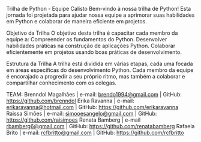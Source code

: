 Trilha de Python - Equipe Calisto
Bem-vindo à nossa trilha de Python! Esta jornada foi projetada para ajudar nossa equipe a aprimorar suas habilidades em Python e colaborar de maneira eficiente em projetos. 

Objetivo da Trilha
O objetivo desta trilha é capacitar cada membro da equipe a:
Compreender os fundamentos do Python.
Desenvolver habilidades práticas na construção de aplicações Python.
Colaborar eficientemente em projetos usando boas práticas de desenvolvimento.

Estrutura da Trilha
A trilha está dividida em várias etapas, cada uma focada em áreas específicas do desenvolvimento Python. Cada membro da equipe é encorajado a progredir a seu próprio ritmo, mas também a colaborar e compartilhar conhecimento com os colegas.

TEAM:
Brenndol Magalhães | e-mail: brendo1994@gmail.com | GitHub: https://github.com/brenndol
Erika Ravanna | e-mail: erikaravanna@hotmail.com | GitHub: https://github.com/erikaravanna
Raissa Simôes | e-mail: simooesangelo@gmail.com | GitHub: https://github.com/raisimoes
Renata Bamberg | e-mail rbamberg6@gmail.com | GitHub: https://github.com/renatabamberg
Rafaela Brito | e-mail: rcfbritto@gmail.com | GitHub: https://github.com/rcfbritto
